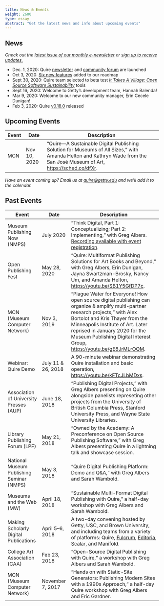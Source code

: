 ```yaml
---
title: News & Events
weight: 2600
type: essay
abstract: "Get the latest news and info about upcoming events"
---
```


## News

*Check out the [latest issue of our monthly e-newsletter](#) or [sign up to receive updates.](http://eepurl.com/hg8ROf)*

- Dec. 1, 2020: Quire [newsletter](https://getty.us2.list-manage.com/subscribe?u=1c7a128ace0f62e28a54549a3&id=b5e9f0e027) and [community forum](https://github.com/gettypubs/quire/discussions) are launched
- Oct 3, 2020: [Six new features](/about/roadmap/) added to our roadmap
- Sept 30, 2020: Quire team selected to beta test [*It Takes A Village: Open Source Software Sustainability*](https://www.lyrasis.org/programs/Pages/IMLS-OSS.aspx) tools
- Sept 16, 2020: Welcome to Getty’s development team, Hannah Balenda!
- Mar 9, 2020: Welcome to our new community manager, Erin Cecele Dunigan!
- Feb 3, 2020: Quire [v0.18.0](https://github.com/gettypubs/quire-starter-theme/releases/tag/v0.18.0) released


## Upcoming Events

| Event | Date | Description |
| -- | -- | -- |
| MCN | Nov 10, 2020 | “Quire—A Sustainable Digital Publishing Solution for Museums of All Sizes,” with Amanda Helton and Kathryn Wade from the San José Museum of Art, https://sched.co/dfXr.  |

*Have an event coming up? Email us at [quire@getty.edu](mailto:quire@getty.edu) and we’ll add it to the calendar.*

## Past Events

| Event | Date | Description |
| -- | -- | -- |
| Museum Publishing Now (NMPS) | July 2020 | “Think Digital, Part 1: Conceptualizing; Part 2: Implementing,” with Greg Albers. [Recording available with event registration](https://grahamschool.regfox.com/digital-nmps2020). |
| Open Publishing Fest | May 28, 2020 | “Quire: Multiformat Publishing Solutions for Art Books and Beyond,” with Greg Albers, Erin Dunigan, Jayna Swartzman-Brosky, Nancy Um, and Amanda Helton, https://youtu.be/SB1Y5GfDP7c. |
| MCN (Museum Computer Network) | Nov 3, 2019 | “Plague Water for Everyone! How open source digital publishing can organize & amplify multi-partner research projects,” with Alex Bortolot and Kris Thayer from the Minneapolis Institute of Art. Later reprised in January 2020 for the Museum Publishing Digital Interest Group, https://youtu.be/gE8JrMLrOQM. |
| Webinar: Quire Demo | July 11 & 26, 2018 | A 90-minute webinar demonstrating Quire installation and basic operation, https://youtu.be/kFTcJLbMDxs. |
| Association of University Presses (AUP) | June 18, 2018 | “Publishing Digital Projects,” with Greg Albers presenting on Quire alongside panelists represeting other projects from the University of British Columbia Press, Stanford University Press, and Wayne State University Libraries. |
| Library Publishing Forum (LPF) | May 21, 2018 | “Owned by the Academy: A Preconference on Open Source Publishing Software,” with Greg Albers presenting Quire in a lightning talk and showcase session. |
| National Museum Publishing Seminar (NMPS) | May 3, 2018 | “Quire Digital Publishing Platform: Demo and Q&A,” with Greg Albers and Sarah Wambold. |
| Museums and the Web (MW) | April 18, 2018 | “Sustainable Multi-Format Digital Publishing with Quire,” a half-day workshop with Greg Albers and Sarah Wambold. |
| Making Scholarly Digital Publications | April 5–6, 2018 | A two-day convening hosted by Getty, USC, and Brown University, and including teams from a variety of platforms: Quire, [Fulcrum](https://www.fulcrum.org/), [Editoria](https://editoria.pub/), [Scalar](https://scalar.me/), and [Manifold](https://manifoldapp.org/). |
| College Art Association (CAA) | Feb 23, 2018 | “Open-Source Digital Publishing with Quire,” a workshop with Greg Albers and Sarah Wambold. |
| MCN (Museum Computer Network) | November 7, 2017 | “Hands on with Static-Site Generators: Publishing Modern Sites with a 1990s Approach,” a half-day Quire workshop with Greg Albers and Eric Gardner. |
